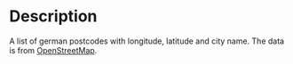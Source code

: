 # Description
A list of german postcodes with longitude, latitude and city name. The data is from [OpenStreetMap](https://www.openstreetmap.org/).
